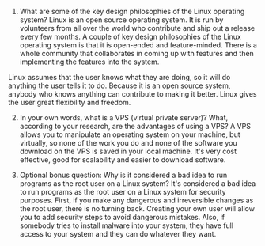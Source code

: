1. What are some of the key design philosophies of the Linux operating system?
Linux is an open source operating system. It is run by volunteers from all over the world who contribute and ship out a release every few months. A couple of key design philosophies of the Linux operating system is that it is open-ended and feature-minded. There is a whole community that collaborates in coming up with features and then implementing the features into the system. 

Linux assumes that the user knows what they are doing, so it will do anything the user tells it to do. Because it is an open source system, anybody who knows anything can contribute to making it better. Linux gives the user great flexibility and freedom.

2. In your own words, what is a VPS (virtual private server)? What, according to your research, are the advantages of using a VPS?
A VPS allows you to manipulate an operating system on your machine, but virtually, so none of the work you do and none of the software you download on the VPS is saved in your local machine. It's very cost effective, good for scalability and easier to download software. 

3. Optional bonus question: Why is it considered a bad idea to run programs as the root user on a Linux system?
It's considered a bad idea to run programs as the root user on a Linux system for security purposes. First, if you make any dangerous and irreversible changes as the root user, there is no turning back. Creating your own user will allow you to add security steps to avoid dangerous mistakes. Also, if somebody tries to install malware into your system, they have full access to your system and they can do whatever they want.